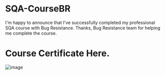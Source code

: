 # SQA-CourseBR
I'm happy to announce that I've successfully completed my professional SQA course with Bug Resistance. Thanks, Bug Resistance team for helping me complete the course.

# Course Certificate Here.
![image](https://github.com/DeveloperOmarFaruk/SQA-CourseBR/assets/75971859/79e5826e-a559-4b40-b774-b0f5e10a0e20)

